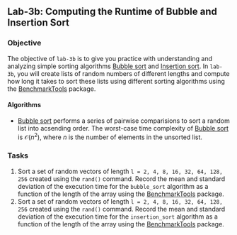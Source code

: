## Lab-3b: Computing the Runtime of Bubble and Insertion Sort

### Objective
The objective of `lab-3b` is to give you practice with understanding and analyzing simple sorting algorithms [Bubble sort](https://en.wikipedia.org/wiki/Bubble_sort) and [Insertion sort](https://en.wikipedia.org/wiki/Insertion_sort). In `lab-3b`, you will create lists of random numbers of different lengths and compute how long it takes to sort these lists using different sorting algorithms using the [BenchmarkTools](https://github.com/JuliaCI/BenchmarkTools.jl) package.

#### Algorithms
* [Bubble sort](https://www.youtube.com/watch?v=uJLwnsLn0_Q) performs a series of pairwise comparisions to sort a random list into acsending order. The worst-case time complexity of [Bubble sort](https://www.youtube.com/watch?v=uJLwnsLn0_Q) is $\mathcal{O}(n^2)$, where $n$ is the number of elements in the unsorted list. 

### Tasks
1. Sort a set of random vectors of length `l = 2, 4, 8, 16, 32, 64, 128, 256` created using the `rand()` command. Record the mean and standard deviation of the execution time for the `bubble_sort` algorithm as a function of the length of the array using the [BenchmarkTools](https://github.com/JuliaCI/BenchmarkTools.jl) package. 
1. Sort a set of random vectors of length `l = 2, 4, 8, 16, 32, 64, 128, 256` created using the `rand()` command. Record the mean and standard deviation of the execution time for the `insertion_sort` algorithm as a function of the length of the array using the [BenchmarkTools](https://github.com/JuliaCI/BenchmarkTools.jl) package. 
